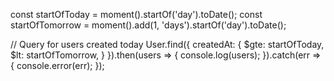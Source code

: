 const startOfToday = moment().startOf('day').toDate();
const startOfTomorrow = moment().add(1, 'days').startOf('day').toDate();

// Query for users created today
User.find({
  createdAt: {
    $gte: startOfToday,
    $lt: startOfTomorrow,
  }
}).then(users => {
  console.log(users);
}).catch(err => {
  console.error(err);
});